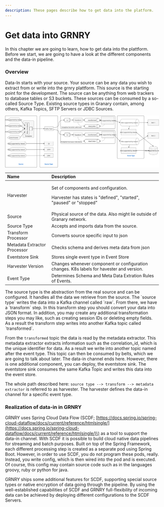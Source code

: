 ```yaml
---
description: These pages describe how to get data into the platform.
---
```


# Get data into GRNRY

In this chapter we are going to learn, how to get data into the plattform. Before we start, we are going to have a look at the different components and the data-in pipeline.

### Overview

Data-In starts with your source. Your source can be any data you wish to extract from or write into the grnry plattform. This source is the starting point for the development. The source can be anything from web trackers to database tables or S3 buckets. These sources can be consumed by a so-called Source Type. Existing source types in Granary contain, among others, Kafka Topics, SFTP Servers or JDBC Sources.

![Data-In Channel](../../.gitbook/assets/grnry_data_in_channel.svg)

<table>
  <thead>
    <tr>
      <th style="text-align:left">Name</th>
      <th style="text-align:left">Description</th>
    </tr>
  </thead>
  <tbody>
    <tr>
      <td style="text-align:left">Harvester</td>
      <td style="text-align:left">
        <p>Set of components and configuration.</p>
        <p>Harvester has states is &quot;defined&quot;, &quot;started&quot;, &quot;paused&quot;
          or &quot;stopped&quot;</p>
      </td>
    </tr>
    <tr>
      <td style="text-align:left">Source</td>
      <td style="text-align:left">Physical source of the data. Also might lie outside of Granary network.</td>
    </tr>
    <tr>
      <td style="text-align:left">Source Type</td>
      <td style="text-align:left">Accepts and imports data from the source.</td>
    </tr>
    <tr>
      <td style="text-align:left">Transform Processor</td>
      <td style="text-align:left">Converts source specific input to json</td>
    </tr>
    <tr>
      <td style="text-align:left">Metadata Extractor Processor</td>
      <td style="text-align:left">Checks schema and derives meta data from json</td>
    </tr>
    <tr>
      <td style="text-align:left">Eventstore Sink</td>
      <td style="text-align:left">Stores single event type in Event Store</td>
    </tr>
    <tr>
      <td style="text-align:left">Harvester Version</td>
      <td style="text-align:left">Changes whenever component or configuration changes. K8s labels for havester
        and version.</td>
    </tr>
    <tr>
      <td style="text-align:left">Event Type</td>
      <td style="text-align:left">Determines Schema and Meta Data Extration Rules of Events.</td>
    </tr>
  </tbody>
</table>The source type is the abstraction from the real source and can be configured. It handles all the data we retrieve from the source. The `source type` writes the data into a Kafka channel called `raw`. From there, we have a `transform` step. In this transform step you should convert your data into JSON format. In addition, you may create any additional transformation steps you may like, such as creating session IDs or deleting empty fields. As a result the transform step writes into another Kafka topic called `transformed`.

From the `transformed` topic the data is read by the metadata extractor. This metadata extractor extracts information such as the correlation\_id, which is the unique identifier for data. As a result we write into another topic named after the event type. This topic can then be consumed by belts, which we are going to talk about later. The data-in channel ends here. However, there is one additional component, you can deploy, the eventstore sink. The eventstore sink consumes the same Kafka Topic and writes this data into the event store.

The whole path described here: `source type --> transform --> metadata extractor` is referred to as harvester. The harvester defines the data-in channel for a specific event type.

### Realization of data-in in GRNRY

GRNRY uses Spring Cloud Data Flow \(SCDF; [https://docs.spring.io/spring-cloud-dataflow/docs/current/reference/htmlsingle/](https://docs.spring.io/spring-cloud-dataflow/docs/current/reference/htmlsingle/)\) as a tool to support the data-in channel. With SCDF it is possible to build cloud native data pipelines for streaming and batch purposes. Built on top of the Spring Framework, each different processing step is created as a separate pod using Spring Boot. However, in order to use SCDF, you do not program these pods, really. Instead, you write config, which is then wired into the pod and is executed. Of course, this config may contain source code such as in the languages groovy, ruby or python for java.

GRNRY ships some additional features for SCDF, supporting special source types or native encryption of data going through the pipeline. By using the well-established capabilities of SCDF and GRNRY full-flexibility of incoming data can be achieved by deploying different configurations to the SCDF Servers.

### 

### 

